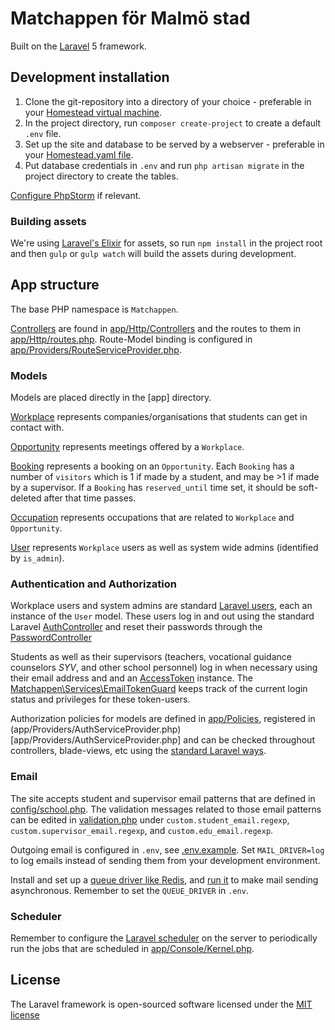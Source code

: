 # Matchappen för Malmö stad
Built on the [Laravel](http://laravel.com/docs) 5 framework.

## Development installation
1. Clone the git-repository into a directory of your choice - preferable in your [Homestead virtual machine](http://laravel.com/docs/homestead).
2. In the project directory, run `composer create-project` to create a default `.env` file.
3. Set up the site and database to be served by a webserver - preferable in your [Homestead.yaml file](http://laravel.com/docs/5.1/homestead#configuring-homestead).
4. Put database credentials in `.env` and run `php artisan migrate` in the project directory to create the tables.

[Configure PhpStorm](https://github.com/fewagency/best-practices/blob/master/Configure%20PhpStorm%20for%20Laravel%20project.md) if relevant.

### Building assets
We're using [Laravel's Elixir](http://laravel.com/docs/elixir) for assets, so run `npm install` in the project root
and then `gulp` or `gulp watch` will build the assets during development.

## App structure
The base PHP namespace is `Matchappen`.

[Controllers](https://laravel.com/docs/controllers) are found in [app/Http/Controllers](app/Http/Controllers) and the
routes to them in [app/Http/routes.php](app/Http/routes.php).
Route-Model binding is configured in [app/Providers/RouteServiceProvider.php](app/Providers/RouteServiceProvider.php).

### Models
Models are placed directly in the [app] directory.

[Workplace](app/Workplace.php) represents companies/organisations that students can get in contact with.

[Opportunity](app/Opportunity.php) represents meetings offered by a `Workplace`.

[Booking](app/Booking.php) represents a booking on an `Opportunity`.
Each `Booking` has a number of `visitors` which is 1 if made by a student, and may be >1 if made by a supervisor.
If a `Booking` has `reserved_until` time set, it should be soft-deleted after that time passes.

[Occupation](app/Occupation.php) represents occupations that are related to `Workplace` and `Opportunity`.

[User](app/User.php) represents `Workplace` users as well as system wide admins (identified by `is_admin`).

### Authentication and Authorization
Workplace users and system admins are standard [Laravel users](https://laravel.com/docs/authentication),
each an instance of the `User` model.
These users log in and out using the standard Laravel [AuthController](app/Http/Controllers/Auth/AuthController.php)
and reset their passwords through the [PasswordController](app/Http/Controllers/Auth/PasswordController.php)

Students as well as their supervisors (teachers, vocational guidance counselors _SYV_, and other school personnel)
log in when necessary using their email address and and an [AccessToken](app/AccessToken.php) instance.
The [Matchappen\Services\EmailTokenGuard](app/Services/EmailTokenGuard.php) keeps track of the current login status and
privileges for these token-users.

Authorization policies for models are defined in [app/Policies](app/Policies), registered in
(app/Providers/AuthServiceProvider.php)[app/Providers/AuthServiceProvider.php]
and can be checked throughout controllers, blade-views, etc using the
[standard Laravel ways](https://laravel.com/docs/authorization#checking-policies).


### Email
The site accepts student and supervisor email patterns that are defined in [config/school.php](config/school.php).
The validation messages related to those email patterns can be edited in [validation.php](resources/lang/sv/validation.php)
under `custom.student_email.regexp`, `custom.supervisor_email.regexp`, and `custom.edu_email.regexp`.

Outgoing email is configured in `.env`, see [.env.example](.env.example).
Set `MAIL_DRIVER=log` to log emails instead of sending them from your development environment.

Install and set up a [queue driver like Redis](https://laravel.com/docs/5.1/queues),
and [run it](https://laravel.com/docs/5.1/queues#running-the-queue-listener)
to make mail sending asynchronous.
Remember to set the `QUEUE_DRIVER` in `.env`.

### Scheduler
Remember to configure the [Laravel scheduler](https://laravel.com/docs/5.1/scheduling)
on the server to periodically run the jobs that are scheduled in
[app/Console/Kernel.php](app/Console/Kernel.php).

## License
The Laravel framework is open-sourced software licensed under the [MIT license](http://opensource.org/licenses/MIT)
